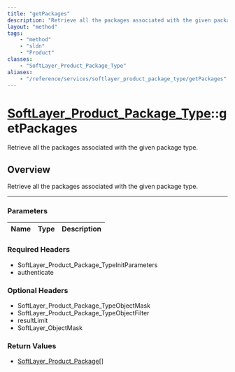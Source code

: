 ```yaml
---
title: "getPackages"
description: "Retrieve all the packages associated with the given package type."
layout: "method"
tags:
    - "method"
    - "sldn"
    - "Product"
classes:
    - "SoftLayer_Product_Package_Type"
aliases:
    - "/reference/services/softlayer_product_package_type/getPackages"
---
```

# [SoftLayer_Product_Package_Type](/reference/services/SoftLayer_Product_Package_Type)::getPackages


Retrieve all the packages associated with the given package type.


## Overview 
Retrieve all the packages associated with the given package type.

-----

### Parameters 
|Name | Type | Description |
| --- | --- | --- |


### Required Headers
* SoftLayer_Product_Package_TypeInitParameters
* authenticate


### Optional Headers
* SoftLayer_Product_Package_TypeObjectMask
* SoftLayer_Product_Package_TypeObjectFilter
* resultLimit
* SoftLayer_ObjectMask

### Return Values
* <a href='/reference/datatypes/SoftLayer_Product_Package'>SoftLayer_Product_Package[] </a>




